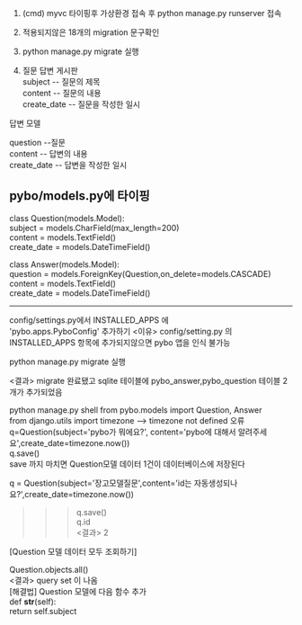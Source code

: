 1. (cmd) myvc 타이핑후 가상환경 접속 후 python manage.py runserver 접속   
2. 적용되지않은 18개의 migration 문구확인   
3.  python manage.py migrate 실행  

4. 질문 답변 게시판   
subject -- 질문의 제목   
content --  질문의 내용  
create_date -- 질문을 작성한 일시   
  
답변 모델  

question --질문  
content -- 답변의 내용  
create_date -- 답변을 작성한 일시  

pybo/models.py에 타이핑  
----  
class Question(models.Model):   
    subject = models.CharField(max_length=200)    
    content = models.TextField()    
    create_date = models.DateTimeField()  

class Answer(models.Model):  
    question = models.ForeignKey(Question,on_delete=models.CASCADE)  
    content = models.TextField()   
    create_date = models.DateTimeField()  

-----

config/settings.py에서 INSTALLED_APPS 에   
'pybo.apps.PyboConfig' 추가하기 <이유> config/setting.py 의 INSTALLED_APPS 항목에 추가되지않으면 pybo 앱을 인식 불가능   

python manage.py migrate 실행   

<결과> migrate 완료됐고 sqlite 테이블에 pybo_answer,pybo_question 테이블 2개가 추가되었음  

<cmd> python manage.py shell
from pybo.models import Question, Answer  
from django.utils import timezone --> timezone not defined 오류  
q=Question(subject='pybo가 뭐에요?', content='pybo에 대해서 알려주세요',create_date=timezone.now())  
q.save()  
save 까지 마치면 Question모델 데이터 1건이 데이터베이스에 저장된다  

q = Question(subject='장고모델질문',content='id는 자동생성되나요?',create_date=timezone.now())  
>>> q.save()  
>>> q.id  
<결과> 2  


[Question 모델 데이터 모두 조회하기]  

Question.objects.all()  
<결과> query set 이 나옴  
[해결법] Question 모델에 다음 함수 추가  
def __str__(self):  
    return self.subject  




[장고 docs]:https://docs.djangoproject.com/en/4.0/ref/models/fields/
